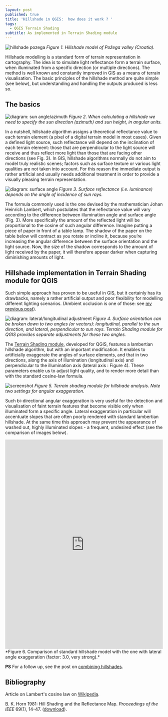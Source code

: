 ```yaml
---
layout: post
published: true
title: 'Hillshade in QGIS:  how does it work ? '
tags:
  - QGIS Terrain Shading
subtitle: As implemented in Terrain Shading module
---
```


 
![hillshade pozega](/figures/20-10-pozega.jpg)
*Figure 1. Hillshade model of Požega valley (Croatia).*

Hillshade modelling is a standard form of terrain representation in cartography. The idea is to simulate light reflectance form a terrain surface, when illuminated from a specific direction (or multiple directions). The method is well known and constantly improved in GIS as a means of terrain visualisation. The basic principles of the hillshade method are quite simple (see below), but understanding and handling the outputs produced is less so. 
<!--- This is the first part of a series of posts on hillshade models that take an in-depth perspective on their geometric properties and aesthetic qualities.  -->

## The basics

![diagram: sun angle/azimuth](/figures/20-10-azimuth_diagram.jpg)
*Figure 2. When calculating a hillshade we need to specify the sun direction (azimuth) and sun height, in angular units.*

In a nutshell, hillshade algorithm assigns a theoretical reflectance value to each terrain element (a pixel of a digital terrain model in most cases). Given a defined light source, such reflectance will depend on the inclination of each terrain element: those that are perpendicular to the light source will receive and thus reflect more light than those that are facing other directions (see Fig. 3). In GIS, hillshade algorithms normally do not aim to model truly realistic scenes; factors such as surface texture or various light qualities are not taken into account. For this reason the immediate output is rather artificial and usually needs additional treatment in order to provide a visually pleasing terrain representation. 

![diagram: surface angle](/figures/20-10-surface.jpg)
*Figure 3. Surface reflectance (i.e. luminance) depends on the angle of incidence of sun rays.*

The formula commonly used is the one devised by the mathematician Johan Heinrich Lambert, which postulates that the reflectance value will vary according to the difference between illumination angle and surface angle (Fig. 3). More specifically the amount of the reflected light will be proportional to the cosine of such angular difference. Imagine putting a piece of paper in front of a table lamp. The shadow of the paper on the table below will contract as you rotate or incline it, because you’re increasing the angular difference between the surface orientation and the light source. Now, the size of the shadow corresponds to the amount of light received by the paper, it will therefore appear darker when capturing diminishing amounts of light. 

## Hillshade implementation in Terrain Shading module for QGIS
Such simple approach has proven to be useful in GIS, but it certainly has its drawbacks, namely a rather artificial output and poor flexibility for modelling different lighting scenarios. (Ambient occlusion is one of those: see [my previous post](https://landscapearchaeology.org/2020/ambient-occlusion/)). 


![diagram: lateral/longitudinal adjustment](/figures/20-10-angles.jpg)
*Figure 4. Surface orientation can be broken down to two angles (or vectors): longitudinal, parallel to the sun direction, and lateral, perpendicular to sun rays. Terrain Shading module for QGIS provides separate adjustments for these two angles.*

The [Terrain Shading module](http://www.zoran-cuckovic.from.hr/QGIS-terrain-shading/), developed for QGIS, features a lambertian hillshade algorithm, but with an important modification. It enables to artificially exaggerate the angles of surface elements, and that in two directions, along the axis of illumination (longitudinal axis) and perpendicular to the illumination axis (lateral axis : Figure 4). These parameters enable us to adjust light quality, and to render more detail than with the standard cosine-law formula. 

![screenshot](/figures/20-10-screenshot.jpg)
*Figure 5. Terrain shading module for hillshade analysis. Note two settings for angular exaggeration.*

Such bi-directional angular exaggeration is very useful for the detection and visualisation of faint terrain features that become visible only when illuminated form a specific angle. Lateral exaggeration in particular will accentuate slopes that are often poorly rendered with standard lambertian hillshade. At the same time this approach may prevent the appearance of washed out, highly illuminated slopes - a frequent, undesired effect (see the comparison of images below).

<iframe frameborder="0" class="juxtapose" width="100%" height="670" src="https://cdn.knightlab.com/libs/juxtapose/latest/embed/index.html?uid=3e206e9a-0bf0-11eb-bf88-a15b6c7adf9a"></iframe>
*Figure 6. Comparison of standard hillshade model with the one with lateral angle exaggeration (factor: 3.0, very strong).*

**PS** For a follow up, see the post on [combining hillshades](https://landscapearchaeology.org/2020/combining-hillshades/).

## Bibliography
Article on Lambert's cosine law on [Wikipedia](https://en.wikipedia.org/wiki/Lambert%27s_cosine_law).

B. K. Horn 1981: Hill Shading and the Reflectance Map. *Proceedings of the IEEE* 69(1), 14-47. ([download](http://people.csail.mit.edu/bkph/papers/Hill-Shading.pdf)).
